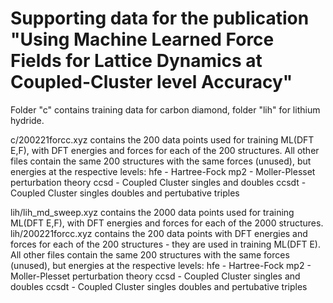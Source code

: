 # Supporting data for the publication "Using Machine Learned Force Fields for Lattice Dynamics at Coupled-Cluster level Accuracy"

Folder "c" contains training data for carbon diamond, folder "lih" for lithium hydride.

c/200221forcc.xyz contains the 200 data points used for training ML(DFT E,F), with DFT energies and forces for each of the 200 structures.
All other files contain the same 200 structures with the same forces (unused), but energies at the respective levels:
hfe - Hartree-Fock
mp2 - Moller-Plesset perturbation theory
ccsd - Coupled Cluster singles and doubles
ccsdt - Coupled Cluster singles doubles and pertubative triples

lih/lih_md_sweep.xyz contains the 2000 data points used for training ML(DFT E,F), with DFT energies and forces for each of the 2000 structures.
lih/200221forcc.xyz contains the 200 data points with DFT energies and forces for each of the 200 structures - they are used in training ML(DFT E).
All other files contain the same 200 structures with the same forces (unused), but energies at the respective levels:
hfe - Hartree-Fock
mp2 - Moller-Plesset perturbation theory
ccsd - Coupled Cluster singles and doubles
ccsdt - Coupled Cluster singles doubles and pertubative triples
